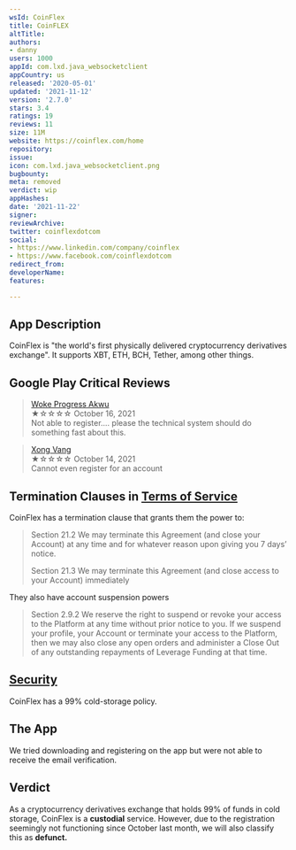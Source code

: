 ```yaml
---
wsId: CoinFlex
title: CoinFLEX
altTitle: 
authors:
- danny
users: 1000
appId: com.lxd.java_websocketclient
appCountry: us
released: '2020-05-01'
updated: '2021-11-12'
version: '2.7.0'
stars: 3.4
ratings: 19
reviews: 11
size: 11M
website: https://coinflex.com/home
repository: 
issue: 
icon: com.lxd.java_websocketclient.png
bugbounty: 
meta: removed
verdict: wip
appHashes: 
date: '2021-11-22'
signer: 
reviewArchive: 
twitter: coinflexdotcom
social:
- https://www.linkedin.com/company/coinflex
- https://www.facebook.com/coinflexdotcom
redirect_from: 
developerName: 
features: 

---
```


## App Description

CoinFlex is "the world's first physically delivered cryptocurrency derivatives exchange". It supports XBT, ETH, BCH, Tether, among other things.

## Google Play Critical Reviews

> [Woke Progress Akwu](https://play.google.com/store/apps/details?id=com.lxd.java_websocketclient&reviewId=gp%3AAOqpTOHdozELRI3Cq4P9RgTpaD_8tKBPrXBJbSnAjpRl9M-6wUusyw2fvfFW8qm1yp6Jk6gB97P1ic9FP7clc3E)<br>
  ★☆☆☆☆ October 16, 2021 <br>
       Not able to register.... please the technical system should do something fast about this.

> [Xong Vang](https://play.google.com/store/apps/details?id=com.lxd.java_websocketclient&reviewId=gp%3AAOqpTOEqe1BkWRs1xUdp-W7cXW_4dqWJszhVVfgJctflGgS1BPyH3hXj1RMUayBQMCFLIaz1WMlzGM6hjBUKF5o)<br>
  ★☆☆☆☆ October 14, 2021 <br>
       Cannot even register for an account

## Termination Clauses in [Terms of Service](https://coinflex.com/terms-of-service/)

CoinFlex has a termination clause that grants them the power to:

> Section 21.2 We may terminate this Agreement (and close your Account) at any time and for whatever reason upon giving you 7 days’ notice.
>
> Section 21.3 We may terminate this Agreement (and close access to your Account) immediately

They also have account suspension powers

> Section 2.9.2 We reserve the right to suspend or revoke your access to the Platform at any time without prior notice to you. If we suspend your profile, your Account or terminate your access to the Platform, then we may also close any open orders and administer a Close Out of any outstanding repayments of Leverage Funding at that time.

## [Security](https://coinflex.com/security/)

CoinFlex has a 99% cold-storage policy.

## The App

We tried downloading and registering on the app but were not able to receive the email verification.

## Verdict

As a cryptocurrency derivatives exchange that holds 99% of funds in cold storage, CoinFlex is a **custodial** service. However, due to the registration seemingly not functioning since October last month, we will also classify this as **defunct.**

